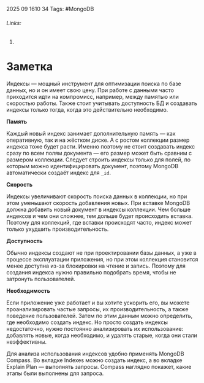 2025 09 1610 34
Tags: #MongoDB 
###### Links: 
1) 
# Заметка

Индексы — мощный инструмент для оптимизации поиска по базе данных, но и он имеет свою цену. При работе с данными часто приходится идти на компромисс, например, между памятью или скоростью работы. Также стоит учитывать доступность БД и создавать индексы только тогда, когда это действительно необходимо.

**Память**

Каждый новый индекс занимает дополнительную память — как оперативную, так и на жёстком диске. А с ростом коллекции размер индекса тоже будет расти. Именно поэтому не стоит создавать индекс сразу по всем полям документа — его размер может быть сравним с размером коллекции. Следует строить индексы только для полей, по которым можно идентифицировать документ, поэтому MongoDB автоматически создаёт индекс для `_id`.

**Скорость**

Индексы увеличивают скорость поиска данных в коллекции, но при этом уменьшают скорость добавления новых. При вставке MongoDB должна добавить новый документ в индексы коллекции. Чем больше индексов и чем они сложнее, тем дольше будет происходить вставка. Поэтому для коллекций, где вставки происходят часто, индекс может только ухудшить производительность.

**Доступность**

Обычно индексы создают не при проектировании базы данных, а уже в процессе эксплуатации приложения, но при этом коллекция становится менее доступна из-за блокировки на чтение и запись. Поэтому для создания индекса нужно правильно подобрать время, чтобы не затронуть пользователей.

**Необходимость**

Если приложение уже работает и вы хотите ускорить его, вы можете проанализировать частые запросы, их производительность, а также поведение пользователей. Затем по этим данным можно определить, где необходимо создать индекс. Но просто создать индексы недостаточно, нужно постоянно анализировать их использование: добавлять новые, когда необходимо, и удалять старые, когда они стали неэффективны.

Для анализа использования индексов удобно применять MongoDB Compass. Во вкладке Indexes можно создать индекс, а во вкладке Explain Plan — выполнять запросы. Compass наглядно покажет, какие этапы были выполнены для запроса.